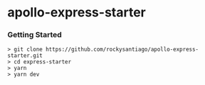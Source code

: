 # apollo-express-starter

### Getting Started

```
> git clone https://github.com/rockysantiago/apollo-express-starter.git
> cd express-starter
> yarn
> yarn dev
```
